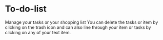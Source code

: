 # To-do-list
Manage your tasks or your shopping list
You can delete the tasks or item by clicking on the trash icon and can also line through your item or tasks by clicking on any of your text item.
